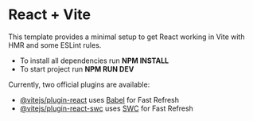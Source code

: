 # React + Vite

This template provides a minimal setup to get React working in Vite with HMR and some ESLint rules.

- To install all dependencies run **NPM INSTALL**
- To start project run **NPM RUN DEV**

Currently, two official plugins are available:

- [@vitejs/plugin-react](https://github.com/vitejs/vite-plugin-react/blob/main/packages/plugin-react/README.md) uses [Babel](https://babeljs.io/) for Fast Refresh
- [@vitejs/plugin-react-swc](https://github.com/vitejs/vite-plugin-react-swc) uses [SWC](https://swc.rs/) for Fast Refresh
